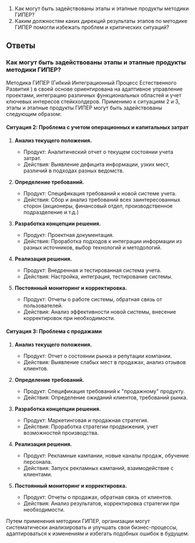 1. Как могут быть задействованы этапы и этапные продукты методики ГИПЕР?
2. Каким должностям каких дирекций результаты этапов по методике ГИПЕР помогли избежать проблем и критических ситуаций?


## Ответы
### Как могут быть задействованы этапы и этапные продукты методики ГИПЕР?

Методика ГИПЕР (Гибкий Интеграционный Процесс Естественного Развития ) в своей основе ориентирована на адаптивное управление проектами, интеграцию различных функциональных областей и учет ключевых интересов стейкхолдеров. Применимо к ситуациям 2 и 3, этапы и этапные продукты ГИПЕР могут быть задействованы следующим образом:

#### Ситуация 2: Проблема с учетом операционных и капитальных затрат

1. **Анализ текущего положения.**
    - Продукт: Аналитический отчет о текущем состоянии учета затрат.
    - Действия: Выявление дефицита информации, узких мест, различий в подходах разных ведомств.

2. **Определение требований.**
    - Продукт: Спецификация требований к новой системе учета.
    - Действия: Сбор и анализ требований всех заинтересованных сторон (акционеры, финансовый отдел, производственное подразделение и т.д.)

3. **Разработка концепции решения.**
    - Продукт: Проектная документация.
    - Действия: Проработка подходов к интеграции информации из разных источников, выбор технологий и методологий.

4. **Реализация решения.**
    - Продукт: Внедренная и тестированная система учета.
    - Действия: Настройка, интеграция, тестирование системы.

5. **Постоянный мониторинг и корректировка.**
    - Продукт: Отчеты о работе системы, обратная связь от пользователей.
    - Действия: Анализ эффективности новой системы, внесение корректировок при необходимости.

#### Ситуация 3: Проблема с продажами

1. **Анализ текущего положения.**
    - Продукт: Отчет о состоянии рынка и репутации компании.
    - Действия: Выявление слабых мест в продажах, анализ отзывов клиентов.

2. **Определение требований.**
    - Продукт: Спецификация требований к "продажному" продукту.
    - Действия: Определение ожиданий клиентов, требований рынка.

3. **Разработка концепции решения.**
    - Продукт: Маркетинговая и продажная стратегия.
    - Действия: Проработка стратегии продвижения, учет возможностей производства.

4. **Реализация решения.**
    - Продукт: Рекламные кампании, новые каналы продаж, обучение персонала.
    - Действия: Запуск рекламных кампаний, взаимодействие с клиентами.

5. **Постоянный мониторинг и корректировка.**
    - Продукт: Отчеты о продажах, обратная связь от клиентов.
    - Действия: Анализ результатов, корректировка стратегии при необходимости.

Путем применения методики ГИПЕР, организации могут систематически анализировать и улучшать свои бизнес-процессы, адаптироваться к изменениям и избегать подобных ошибок в будущем.